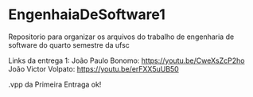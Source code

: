 # EngenhaiaDeSoftware1
Repositorio para organizar os arquivos do trabalho de engenharia de software do quarto semestre da ufsc

Links da entrega 1:
João Paulo Bonomo: https://youtu.be/CweXsZcP2ho
João Victor Volpato: https://youtu.be/erFXX5uUB50

.vpp da Primeira Entraga ok!
